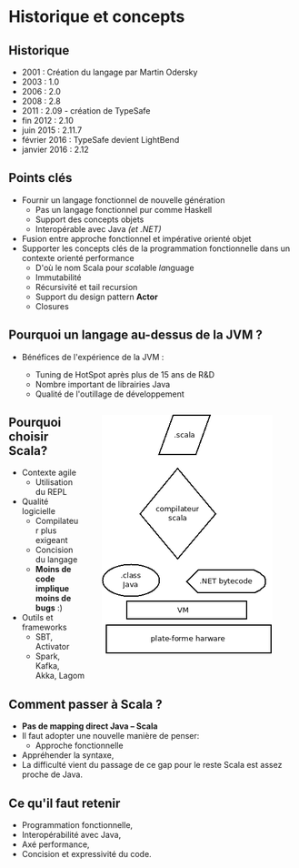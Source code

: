 # Historique et concepts

<!-- .slide: class="page-title" -->



## Historique

- 2001 : Création du langage par Martin Odersky
- 2003 : 1.0
- 2006 : 2.0
- 2008 : 2.8
- 2011 : 2.09 - création de TypeSafe
- fin 2012 : 2.10
- juin 2015 : 2.11.7
- février 2016 : TypeSafe devient LightBend
- janvier 2016 : 2.12



## Points clés

- Fournir un langage fonctionnel de nouvelle génération
  - Pas un langage fonctionnel pur comme Haskell
  - Support des concepts objets
  - Interopérable avec Java *(et .NET)*
- Fusion entre approche fonctionnel et impérative orienté objet
- Supporter les concepts clés de la programmation fonctionnelle dans un contexte orienté performance
  - D'où le nom Scala pour *sca*lable *la*nguage
  - Immutabilité
  - Récursivité et tail recursion
  - Support du  design pattern **Actor**
  - Closures



## Pourquoi un langage au-dessus de la JVM ?

- Bénéfices de l'expérience de la JVM :

  - Tuning de HotSpot après plus de 15 ans de R&D
  - Nombre important de librairies Java
  - Qualité de l'outillage de développement

<!-- .element style="width: 65%" -->

<figure style="float:right">
   <img src="ressources/jvm.png"/>
</figure>



## Pourquoi choisir Scala?

- Contexte agile
  - Utilisation du REPL
- Qualité logicielle 
  - Compilateur plus exigeant
  - Concision du langage
  - **Moins de code implique moins  de bugs** :)
- Outils et frameworks 
  - SBT, Activator
  - Spark, Kafka, Akka, Lagom



## Comment passer à Scala ?

- **Pas de mapping direct Java – Scala**
- Il faut adopter une nouvelle manière de penser:
  - Approche fonctionnelle
- Appréhender la syntaxe,
- La difficulté vient du passage de ce gap pour le reste Scala est assez proche de Java.




## Ce qu'il faut retenir

- Programmation fonctionnelle,
- Interopérabilité avec Java,
- Axé performance,
- Concision et expressivité du code.
